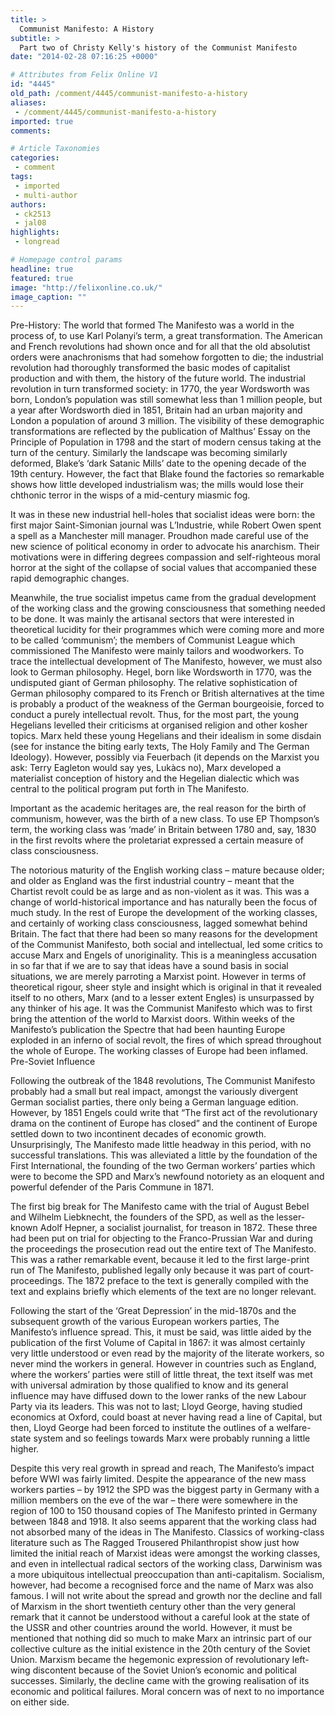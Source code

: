 ```yaml
---
title: >
  Communist Manifesto: A History
subtitle: >
  Part two of Christy Kelly's history of the Communist Manifesto
date: "2014-02-28 07:16:25 +0000"

# Attributes from Felix Online V1
id: "4445"
old_path: /comment/4445/communist-manifesto-a-history
aliases:
 - /comment/4445/communist-manifesto-a-history
imported: true
comments:

# Article Taxonomies
categories:
 - comment
tags:
 - imported
 - multi-author
authors:
 - ck2513
 - jal08
highlights:
 - longread

# Homepage control params
headline: true
featured: true
image: "http://felixonline.co.uk/"
image_caption: ""
---
```


Pre-History: The world that formed The Manifesto was a world in the process of, to use Karl Polanyi’s term, a great transformation. The American and French revolutions had shown once and for all that the old absolutist orders were anachronisms that had somehow forgotten to die; the industrial revolution had thoroughly transformed the basic modes of capitalist production and with them, the history of the future world. The industrial revolution in turn transformed society: in 1770, the year Wordsworth was born, London’s population was still somewhat less than 1 million people, but a year after Wordsworth died in 1851, Britain had an urban majority and London a population of around 3 million. The visibility of these demographic transformations are reflected by the publication of Malthus’ Essay on the Principle of Population in 1798 and the start of modern census taking at the turn of the century. Similarly the landscape was becoming similarly deformed, Blake’s ‘dark Satanic Mills’ date to the opening decade of the 19th century. However, the fact that Blake found the factories so remarkable shows how little developed industrialism was; the mills would lose their chthonic terror in the wisps of a mid-century miasmic fog.

It was in these new industrial hell-holes that socialist ideas were born: the first major Saint-Simonian journal was L’Industrie, while Robert Owen spent a spell as a Manchester mill manager. Proudhon made careful use of the new science of political economy in order to advocate his anarchism. Their motivations were in differing degrees compassion and self-righteous moral horror at the sight of the collapse of social values that accompanied these rapid demographic changes.

Meanwhile, the true socialist impetus came from the gradual development of the working class and the growing consciousness that something needed to be done. It was mainly the artisanal sectors that were interested in theoretical lucidity for their programmes which were coming more and more to be called ‘communism’; the members of Communist League which commissioned The Manifesto were mainly tailors and woodworkers.
To trace the intellectual development of The Manifesto, however, we must also look to German philosophy. Hegel, born like Wordsworth in 1770, was the undisputed giant of German philosophy. The relative sophistication of German philosophy compared to its French or British alternatives at the time is probably a product of the weakness of the German bourgeoisie, forced to conduct a purely intellectual revolt.
Thus, for the most part, the young Hegelians levelled their criticisms at organised religion and other kosher topics. Marx held these young Hegelians and their idealism in some disdain (see for instance the biting early texts, The Holy Family and The German Ideology). However, possibly via Feuerbach (it depends on the Marxist you ask: Terry Eagleton would say yes, Lukàcs no), Marx developed a materialist conception of history and the Hegelian dialectic which was central to the political program put forth in The Manifesto.

Important as the academic heritages are, the real reason for the birth of communism, however, was the birth of a new class. To use EP Thompson’s term, the working class was ‘made’ in Britain between 1780 and, say, 1830 in the first revolts where the proletariat expressed a certain measure of class consciousness.

The notorious maturity of the English working class – mature because older; and older as England was the first industrial country – meant that the Chartist revolt could be as large and as non-violent as it was. This was a change of world-historical importance and has naturally been the focus of much study. In the rest of Europe the development of the working classes, and certainly of working class consciousness, lagged somewhat behind Britain.
The fact that there had been so many reasons for the development of the Communist Manifesto, both social and intellectual, led some critics to accuse Marx and Engels of unoriginality. This is a meaningless accusation in so far that if we are to say that ideas have a sound basis in social situations, we are merely parroting a Marxist point. However in terms of theoretical rigour, sheer style and insight which is original in that it revealed itself to no others, Marx (and to a lesser extent Engles) is unsurpassed by any thinker of his age. It was the Communist Manifesto which was to first bring the attention of the world to Marxist doors. Within weeks of the Manifesto’s publication the Spectre that had been haunting Europe exploded in an inferno of social revolt, the fires of which spread throughout the whole of Europe. The working classes of Europe had been inflamed.
Pre-Soviet Influence

Following the outbreak of the 1848 revolutions, The Communist Manifesto probably had a small but real impact, amongst the variously divergent German socialist parties, there only being a German language edition. However, by 1851 Engels could write that “The first act of the revolutionary drama on the continent of Europe has closed” and the continent of Europe settled down to two incontinent decades of economic growth. Unsurprisingly, The Manifesto made little headway in this period, with no successful translations. This was alleviated a little by the foundation of the First International, the founding of the two German workers’ parties which were to become the SPD and Marx’s newfound notoriety as an eloquent and powerful defender of the Paris Commune in 1871.

The first big break for The Manifesto came with the trial of August Bebel and Wilhelm Liebknecht, the founders of the SPD, as well as the lesser-known Adolf Hepner, a socialist journalist, for treason in 1872. These three had been put on trial for objecting to the Franco-Prussian War and during the proceedings the prosecution read out the entire text of The Manifesto. This was a rather remarkable event, because it led to the first large-print run of The Manifesto, published legally only because it was part of court-proceedings. The 1872 preface to the text is generally compiled with the text and explains briefly which elements of the text are no longer relevant.

Following the start of the ‘Great Depression’ in the mid-1870s and the subsequent growth of the various European workers parties, The Manifesto’s influence spread. This, it must be said, was little aided by the publication of the first Volume of Capital in 1867: it was almost certainly very little understood or even read by the majority of the literate workers, so never mind the workers in general. However in countries such as England, where the workers’ parties were still of little threat, the text itself was met with universal admiration by those qualified to know and its general influence may have diffused down to the lower ranks of the new Labour Party via its leaders. This was not to last; Lloyd George, having studied economics at Oxford, could boast at never having read a line of Capital, but then, Lloyd George had been forced to institute the outlines of a welfare-state system and so feelings towards Marx were probably running a little higher.

Despite this very real growth in spread and reach, The Manifesto’s impact before WWI was fairly limited. Despite the appearance of the new mass workers parties – by 1912 the SPD was the biggest party in Germany with a million members on the eve of the war – there were somewhere in the region of 100 to 150 thousand copies of The Manifesto printed in Germany between 1848 and 1918. It also seems apparent that the working class had not absorbed many of the ideas in The Manifesto. Classics of working-class literature such as The Ragged Trousered Philanthropist show just how limited the initial reach of Marxist ideas were amongst the working classes, and even in intellectual radical sectors of the working class, Darwinism was a more ubiquitous intellectual preoccupation than anti-capitalism. Socialism, however, had become a recognised force and the name of Marx was also famous.
I will not write about the spread and growth nor the decline and fall of Marxism in the short twentieth century other than the very general remark that it cannot be understood without a careful look at the state of the USSR and other countries around the world. However, it must be mentioned that nothing did so much to make Marx an intrinsic part of our collective culture as the initial existence in the 20th century of the Soviet Union. Marxism became the hegemonic expression of revolutionary left-wing discontent because of the Soviet Union’s economic and political successes. Similarly, the decline came with the growing realisation of its economic and political failures. Moral concern was of next to no importance on either side.
